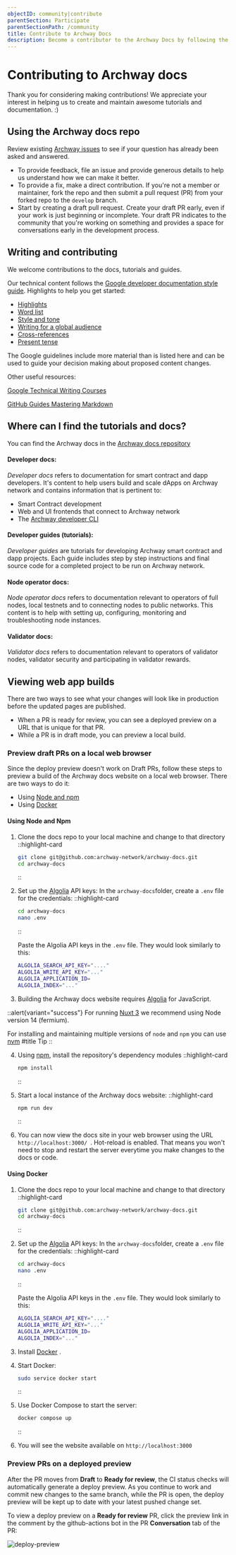 ```yaml
---
objectID: community|contribute
parentSection: Participate
parentSectionPath: /community
title: Contribute to Archway Docs
description: Become a contributor to the Archway Docs by following the best practices
---
```


# Contributing to Archway docs
<!--
- [Contributing to Archway docs](#contributing-to-starport-docs)
  - [Using this repo](#using-this-repo)
  - [Writing and contributing](#writing-and-contributing)
  - [Where can I find the tutorials and docs?](#where-can-i-find-the-tutorials-and-docs)
  - [Viewing web app builds](#viewing-web-app-builds)
    - [Preview draft PRs on a local web browser](#preview-draft-prs-on-a-local-web-browser)
    - [Preview PRs on a deployed preview](#preview-prs-on-a-deployed-preview)
NOT NEEDED AS THERE IS THE SIDE MENU -->
Thank you for considering making contributions! 
We appreciate your interest in helping us to create and maintain awesome tutorials and documentation. :)

## Using the Archway docs repo

Review existing [Archway issues](https://github.com/archway-network/archway-docs/issues) to see if your question has already been asked and answered.

- To provide feedback, file an issue and provide generous details to help us understand how we can make it better.
- To provide a fix, make a direct contribution. If you're not a member or maintainer, fork the repo and then submit a pull request (PR) from your forked repo to the `develop` branch.
- Start by creating a draft pull request. Create your draft PR early, even if your work is just beginning or incomplete. Your draft PR indicates to the community that you're working on something and provides a space for conversations early in the development process.
<!-- Merging is blocked for `Draft` PRs, so they provide a safe place to experiment and invite comments.  -->

## Writing and contributing

We welcome contributions to the docs, tutorials and guides.

Our technical content follows the <a href="https://developers.google.com/style" target="_blank">Google developer documentation style guide</a>. Highlights to help you get started:


- <a href="https://developers.google.com/style/highlights" target="_blank">Highlights</a>
- <a href="https://developers.google.com/style/word-list" target="_blank">Word list</a>
- <a href="https://developers.google.com/style/tone" target="_blank">Style and tone</a>
- <a href="https://developers.google.com/style/translation" target="_blank">Writing for a global audience</a>
- <a href="https://developers.google.com/style/cross-references" target="_blank">Cross-references</a>
- <a href="https://developers.google.com/style/tense" target="_blank">Present tense</a>


The Google guidelines include more material than is listed here and can be used to guide your decision making about proposed content changes.

Other useful resources:

<a href="https://developers.google.com/tech-writing" target="_blank">Google Technical Writing Courses</a>

<a href="https://guides.github.com/features/mastering-markdown/" target="_blank">GitHub Guides Mastering Markdown</a>

## Where can I find the tutorials and docs?

You can find the Archway docs in the <a href="https://github.com/archway-network/archway-docs/tree/main" target="_blank">Archway docs repository</a>

#### Developer docs:

_Developer docs_ refers to documentation for smart contract and dapp developers. It's content to help users build and scale dApps on Archway network and contains information that is pertinent to:

- Smart Contract development
- Web and UI frontends that connect to Archway network
- The <a href="https://www.npmjs.com/package/@archwayhq/cli" target="_blank">Archway developer CLI</a>

<!-- Developer docs are located in folder [/content/2.developers](https://github.com/archway-network/archway-docs/tree/main/content/2.developers) of the repository.
I am this as i'd rather have the specific link being written after the feature/rebrading branch gets pushed into main, to avoid broken links during reviews
-->

#### Developer guides (tutorials):

_Developer guides_ are tutorials for developing Archway smart contract and dapp projects. Each guide includes step by step instructions and final source code for a completed project to be run on Archway network.
<!--
Developer guides are located in the folder [/content/2.developers/6.guides](https://github.com/archway-network/archway-docs/tree/main/content/2.developers/6.guides)
I am this as i'd rather have the specific link being available after the feature/rebrading branch gets pushed into main, to avoid broken links during reviews
-->

#### Node operator docs:

_Node operator docs_ refers to documentation relevant to operators of full nodes, local testnets and to connecting nodes to public networks. This content is to help with setting up, configuring, monitoring and troubleshooting node instances.
<!--
Node operator docs are located in [/content/4.validators](https://github.com/archway-network/archway-docs/tree/main/content/4.validators).
I am this as i'd rather have the specific link being available after the feature/rebrading branch gets pushed into main, to avoid broken links during reviews
-->
#### Validator docs:

_Validator docs_ refers to documentation relevant to operators of validator nodes, validator security and participating in validator rewards.
<!--
Validator docs are located in [/content/4.validators](https://github.com/archway-network/archway-docs/tree/main/content/4.validators).
I am this as i'd rather have the specific link being available after the feature/rebrading branch gets pushed into main, to avoid broken links during reviews
-->
## Viewing web app builds

There are two ways to see what your changes will look like in production before the updated pages are published.

- When a PR is ready for review, you can see a deployed preview on a URL that is unique for that PR.
- While a PR is in draft mode, you can preview a local build.


### **Preview draft PRs on a local web browser**

Since the deploy preview doesn't work on Draft PRs, follow these steps to preview a build of the Archway docs website on a local web browser. There are two ways to do it:
- Using <a href="https://nodejs.org/en/download/" target="_blank">Node and npm</a>
- Using <a href="https://docs.docker.com/engine/install/ubuntu/" target="_blank">Docker</a>


#### **Using Node and Npm**
1. Clone the docs repo to your local machine and change to that directory
   ::highlight-card

   ```bash
   git clone git@github.com:archway-network/archway-docs.git
   cd archway-docs
   ```

   ::

2. Set up the <a href="https://www.algolia.com/" target="_blank">Algolia</a> API keys:
   In the `archway-docs`folder, create a `.env` file for the credentials:
   ::highlight-card

   ```bash
   cd archway-docs
   nano .env
   ```

   ::

   Paste the Algolia API keys in the `.env` file. They would look similarly to this:
   ```bash
   ALGOLIA_SEARCH_API_KEY="...."
   ALGOLIA_WRITE_API_KEY="..."
   ALGOLIA_APPLICATION_ID=
   ALGOLIA_INDEX="..."
   ```



3. Building the Archway docs website requires <a href="https://www.algolia.com/" target="_blank">Algolia</a> for JavaScript.

::alert{variant="success"}
For running <a href="https://nuxt.com/" target="_blank">Nuxt 3</a> we recommend using Node version 14 (fermium). 

For installing and maintaining multiple versions of `node` and `npm` you can use <a href="https://nvm.sh" target="_blank">nvm</a>
#title
Tip
::

4. Using <a href="https://www.npmjs.com/" target="_blank">npm</a>, install the repository's dependency modules
   ::highlight-card

   ```bash
   npm install
   ```

   ::
   

5. Start a local instance of the Archway docs website:
   ::highlight-card

   ```bash
   npm run dev
   ```

   ::
   


6.  You can now view the docs site in your web browser using the URL `http://localhost:3000/ `. 
Hot-reload is enabled. That means you won't need to stop and restart the server everytime you make changes to the docs or code.

#### **Using Docker**

1. Clone the docs repo to your local machine and change to that directory
   ::highlight-card

   ```bash
   git clone git@github.com:archway-network/archway-docs.git
   cd archway-docs
   ```

   ::


2. Set up the <a href="https://www.algolia.com/" target="_blank">Algolia</a> API keys:
   In the `archway-docs`folder, create a `.env` file for the credentials:
   ::highlight-card

   ```bash
   cd archway-docs
   nano .env
   ```

   ::

   Paste the Algolia API keys in the `.env` file. They would look similarly to this:
   ```bash
   ALGOLIA_SEARCH_API_KEY="...."
   ALGOLIA_WRITE_API_KEY="..."
   ALGOLIA_APPLICATION_ID=
   ALGOLIA_INDEX="..."
   ```

3. Install <a href="https://docs.docker.com/engine/install/ubuntu/" target="_blank">Docker</a>
.

4. Start Docker:

   ```bash
   sudo service docker start
   ```

   ::   

5. Use Docker Compose to start the server:

   ```bash
   docker compose up
   ```

   ::  

6. You will see the website available on `http://localhost:3000`


### **Preview PRs on a deployed preview**

After the PR moves from **Draft** to **Ready for review**, the CI status checks will automatically generate a deploy preview. As you continue to work and commit new changes to the same branch, while the PR is open, the deploy preview will be kept up to date with your latest pushed change set.

To view a deploy preview on a **Ready for review** PR, click the preview link in the comment by the github-actions bot in the PR **Conversation** tab of the PR:

![deploy-preview](/images/docs/deploy-preview.png)